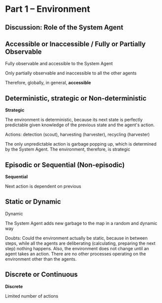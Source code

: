 # Part 1 – Environment 



## Discussion: Role of the System Agent



## Accessible or Inaccessible / Fully or Partially Observable

Fully observable and accessible to the System Agent

Only partially observable and inaccessible to all the other agents

Therefore, globally, in general, **accessible**



## Deterministic, strategic or Non-deterministic

**Strategic**

The environment is deterministic, because its next state is perfectly predictable given knowledge of the previous state and the agent's action. 

Actions: detection (scout), harvesting (harvester), recycling (harvester)

The only unpredictable action is garbage popping up, which is determined by the System Agent. The environment, therefore, is strategic



## Episodic or Sequential (Non-episodic)

**Sequential**

Next action is dependent on previous



## Static or Dynamic

Dynamic

The System Agent adds new garbage to the map in a random and dynamic way

Doubts: Could the environment actually be static, because in between steps, while all the agents are deliberating (calculating, preparing the next step) nothing happens. Also, the environment does not change until an agent takes an action. There are no other processes operating on the environment other than the agents.



## Discrete or Continuous

**Discrete**

Limited number of actions

